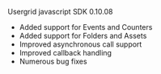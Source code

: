 Usergrid javascript SDK 0.10.08
 * Added support for Events and Counters
 * Added support for Folders and Assets
 * Improved asynchronous call support
 * Improved callback handling
 * Numerous bug fixes
